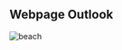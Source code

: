 ## Webpage Outlook

![beach](https://user-images.githubusercontent.com/48667844/55170509-b1b9c280-519c-11e9-87c8-26670b0f86d5.gif)
